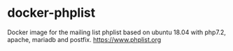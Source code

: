# docker-phplist
Docker image for the mailing list phplist based on ubuntu 18.04 with php7.2, apache, mariadb and postfix. https://www.phplist.org
